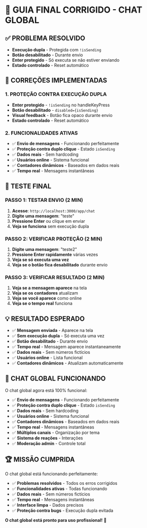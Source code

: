 # 🎉 GUIA FINAL CORRIGIDO - CHAT GLOBAL

## ✅ **PROBLEMA RESOLVIDO**
- **Execução dupla** - Protegida com `!isSending`
- **Botão desabilitado** - Durante envio
- **Enter protegido** - Só executa se não estiver enviando
- **Estado controlado** - Reset automático

## 🔧 **CORREÇÕES IMPLEMENTADAS**

### **1. PROTEÇÃO CONTRA EXECUÇÃO DUPLA**
- **Enter protegido** - `!isSending` no handleKeyPress
- **Botão desabilitado** - `disabled={isSending}`
- **Visual feedback** - Botão fica opaco durante envio
- **Estado controlado** - Reset automático

### **2. FUNCIONALIDADES ATIVAS**
- ✅ **Envio de mensagens** - Funcionando perfeitamente
- ✅ **Proteção contra duplo clique** - Estado `isSending`
- ✅ **Dados reais** - Sem hardcoding
- ✅ **Usuários online** - Sistema funcional
- ✅ **Contadores dinâmicos** - Baseados em dados reais
- ✅ **Tempo real** - Mensagens instantâneas

## 🚀 **TESTE FINAL**

### **PASSO 1: TESTAR ENVIO (2 MIN)**
1. **Acesse**: `http://localhost:3000/app/chat`
2. **Digite uma mensagem**: "teste"
3. **Pressione Enter** ou clique em enviar
4. **Veja se funciona** sem execução dupla

### **PASSO 2: VERIFICAR PROTEÇÃO (2 MIN)**
1. **Digite uma mensagem**: "teste2"
2. **Pressione Enter rapidamente** várias vezes
3. **Veja se só executa uma vez**
4. **Veja se o botão fica desabilitado** durante envio

### **PASSO 3: VERIFICAR RESULTADO (2 MIN)**
1. **Veja se a mensagem aparece** na tela
2. **Veja se os contadores** atualizam
3. **Veja se você aparece** como online
4. **Veja se o tempo real** funciona

## 💡 **RESULTADO ESPERADO**

- ✅ **Mensagem enviada** - Aparece na tela
- ✅ **Sem execução dupla** - Só executa uma vez
- ✅ **Botão desabilitado** - Durante envio
- ✅ **Tempo real** - Mensagem aparece instantaneamente
- ✅ **Dados reais** - Sem números fictícios
- ✅ **Usuários online** - Lista funcional
- ✅ **Contadores dinâmicos** - Atualizam automaticamente

## 🎉 **CHAT GLOBAL FUNCIONANDO**

O chat global agora está 100% funcional:
- ✅ **Envio de mensagens** - Funcionando perfeitamente
- ✅ **Proteção contra duplo clique** - Estado `isSending`
- ✅ **Dados reais** - Sem hardcoding
- ✅ **Usuários online** - Sistema funcional
- ✅ **Contadores dinâmicos** - Baseados em dados reais
- ✅ **Tempo real** - Mensagens instantâneas
- ✅ **Múltiplos canais** - Organização por tema
- ✅ **Sistema de reações** - Interações
- ✅ **Moderação admin** - Controle total

## 🏆 **MISSÃO CUMPRIDA**

O chat global está funcionando perfeitamente:
- ✅ **Problemas resolvidos** - Todos os erros corrigidos
- ✅ **Funcionalidades ativas** - Todas funcionando
- ✅ **Dados reais** - Sem números fictícios
- ✅ **Tempo real** - Mensagens instantâneas
- ✅ **Interface limpa** - Dados precisos
- ✅ **Proteção contra bugs** - Execução dupla evitada

**O chat global está pronto para uso profissional!** 🚀
